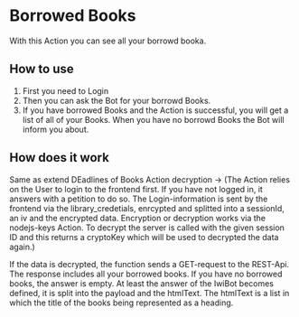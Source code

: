 # Borrowed Books
With this Action you can see all your borrowd booka.

## How to use
1. First you need to Login
2. Then you can ask the Bot for your borrowd Books.
3. If you have borrowed Books and the Action is successful, you will get a list of all of your Books.
 When you have no borrowd Books the Bot will inform you about.

## How does it work
Same as extend DEadlines of Books Action decryption -> (The Action relies on the User to login to the frontend first. If you have not logged in, it answers with 
a petition to do so. The Login-information is sent by the frontend via the library_credetials, enrcypted and splitted into a sessionId, an iv and the 
encrypted data. Encryption or decryption works via the nodejs-keys Action. To decrypt the server is called with the given session ID and this returns a 
cryptoKey which will be used to decrypted the data again.)

If the data is decrypted, the function sends a GET-request to the REST-Api. The response includes all your borrowed books. If you have no borrowed 
books, the answer is empty. 
At least the answer of the IwiBot becomes defined, it is split into the payload and the htmlText. The htmlText is a list in which the title of the books
 being represented as a heading.


